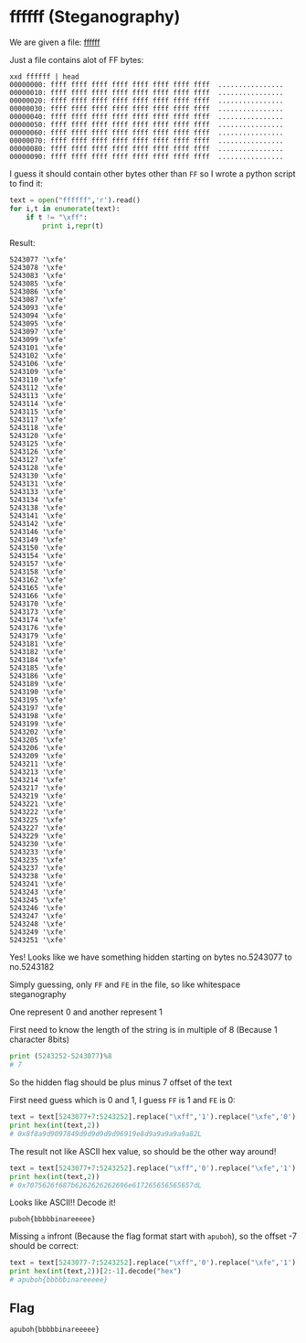 # ffffff (Steganography)
We are given a file: [ffffff](ffffff)

Just a file contains alot of FF bytes:
```
xxd ffffff | head
00000000: ffff ffff ffff ffff ffff ffff ffff ffff  ................
00000010: ffff ffff ffff ffff ffff ffff ffff ffff  ................
00000020: ffff ffff ffff ffff ffff ffff ffff ffff  ................
00000030: ffff ffff ffff ffff ffff ffff ffff ffff  ................
00000040: ffff ffff ffff ffff ffff ffff ffff ffff  ................
00000050: ffff ffff ffff ffff ffff ffff ffff ffff  ................
00000060: ffff ffff ffff ffff ffff ffff ffff ffff  ................
00000070: ffff ffff ffff ffff ffff ffff ffff ffff  ................
00000080: ffff ffff ffff ffff ffff ffff ffff ffff  ................
00000090: ffff ffff ffff ffff ffff ffff ffff ffff  ................
```
I guess it should contain other bytes other than `FF` so I wrote a python script to find it:
```py
text = open("ffffff",'r').read()
for i,t in enumerate(text):
	if t != "\xff":
		print i,repr(t)
```
Result:
```
5243077 '\xfe'
5243078 '\xfe'
5243083 '\xfe'
5243085 '\xfe'
5243086 '\xfe'
5243087 '\xfe'
5243093 '\xfe'
5243094 '\xfe'
5243095 '\xfe'
5243097 '\xfe'
5243099 '\xfe'
5243101 '\xfe'
5243102 '\xfe'
5243106 '\xfe'
5243109 '\xfe'
5243110 '\xfe'
5243112 '\xfe'
5243113 '\xfe'
5243114 '\xfe'
5243115 '\xfe'
5243117 '\xfe'
5243118 '\xfe'
5243120 '\xfe'
5243125 '\xfe'
5243126 '\xfe'
5243127 '\xfe'
5243128 '\xfe'
5243130 '\xfe'
5243131 '\xfe'
5243133 '\xfe'
5243134 '\xfe'
5243138 '\xfe'
5243141 '\xfe'
5243142 '\xfe'
5243146 '\xfe'
5243149 '\xfe'
5243150 '\xfe'
5243154 '\xfe'
5243157 '\xfe'
5243158 '\xfe'
5243162 '\xfe'
5243165 '\xfe'
5243166 '\xfe'
5243170 '\xfe'
5243173 '\xfe'
5243174 '\xfe'
5243176 '\xfe'
5243179 '\xfe'
5243181 '\xfe'
5243182 '\xfe'
5243184 '\xfe'
5243185 '\xfe'
5243186 '\xfe'
5243189 '\xfe'
5243190 '\xfe'
5243195 '\xfe'
5243197 '\xfe'
5243198 '\xfe'
5243199 '\xfe'
5243202 '\xfe'
5243205 '\xfe'
5243206 '\xfe'
5243209 '\xfe'
5243211 '\xfe'
5243213 '\xfe'
5243214 '\xfe'
5243217 '\xfe'
5243219 '\xfe'
5243221 '\xfe'
5243222 '\xfe'
5243225 '\xfe'
5243227 '\xfe'
5243229 '\xfe'
5243230 '\xfe'
5243233 '\xfe'
5243235 '\xfe'
5243237 '\xfe'
5243238 '\xfe'
5243241 '\xfe'
5243243 '\xfe'
5243245 '\xfe'
5243246 '\xfe'
5243247 '\xfe'
5243248 '\xfe'
5243249 '\xfe'
5243251 '\xfe'
```
Yes! Looks like we have something hidden starting on bytes no.5243077 to no.5243182

Simply guessing, only `FF` and `FE` in the file, so like whitespace steganography

One represent 0 and another represent 1

First need to know the length of the string is in multiple of 8 (Because 1 character 8bits)

```py
print (5243252-5243077)%8
# 7
```
So the hidden flag should be plus minus 7 offset of the text

First need guess which is 0 and 1, I guess `FF` is 1 and `FE` is 0:
```py
text = text[5243077+7:5243252].replace("\xff",'1').replace("\xfe",'0')
print hex(int(text,2))
# 0x8f8a9d9097849d9d9d9d9d96919e8d9a9a9a9a9a82L
```
The result not like ASCII hex value, so should be the other way around!
```py
text = text[5243077+7:5243252].replace("\xff",'0').replace("\xfe",'1')
print hex(int(text,2))
# 0x7075626f687b6262626262696e617265656565657dL
```
Looks like ASCII!! Decode it!
```
puboh{bbbbbinareeeee}
```
Missing `a` infront (Because the flag format start with `apuboh`), so the offset -7 should be correct: 
```py
text = text[5243077-7:5243252].replace("\xff",'0').replace("\xfe",'1')
print hex(int(text,2))[2:-1].decode("hex")
# apuboh{bbbbbinareeeee}
```

## Flag
```
apuboh{bbbbbinareeeee}
```
